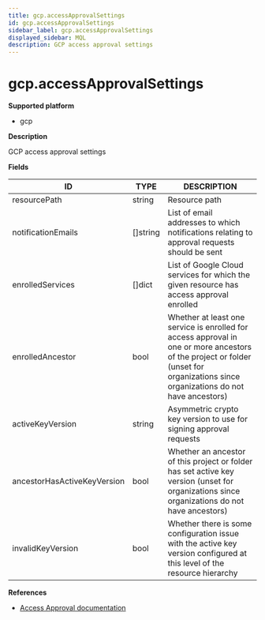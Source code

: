 ```yaml
---
title: gcp.accessApprovalSettings
id: gcp.accessApprovalSettings
sidebar_label: gcp.accessApprovalSettings
displayed_sidebar: MQL
description: GCP access approval settings
---
```


# gcp.accessApprovalSettings

**Supported platform**

- gcp

**Description**

GCP access approval settings

**Fields**

| ID                          | TYPE             | DESCRIPTION                                                                                                                                                                        |
| --------------------------- | ---------------- | ---------------------------------------------------------------------------------------------------------------------------------------------------------------------------------- |
| resourcePath                | string           | Resource path                                                                                                                                                                      |
| notificationEmails          | &#91;&#93;string | List of email addresses to which notifications relating to approval requests should be sent                                                                                        |
| enrolledServices            | &#91;&#93;dict   | List of Google Cloud services for which the given resource has access approval enrolled                                                                                            |
| enrolledAncestor            | bool             | Whether at least one service is enrolled for access approval in one or more ancestors of the project or folder (unset for organizations since organizations do not have ancestors) |
| activeKeyVersion            | string           | Asymmetric crypto key version to use for signing approval requests                                                                                                                 |
| ancestorHasActiveKeyVersion | bool             | Whether an ancestor of this project or folder has set active key version (unset for organizations since organizations do not have ancestors)                                       |
| invalidKeyVersion           | bool             | Whether there is some configuration issue with the active key version configured at this level of the resource hierarchy                                                           |

**References**

- [Access Approval documentation](https://cloud.google.com/assured-workloads/access-approval/docs)
